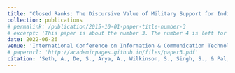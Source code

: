 ```yaml
---
title: "Closed Ranks: The Discursive Value of Military Support for Indian Politicians on Social Media"
collection: publications
# permalink: /publication/2015-10-01-paper-title-number-3
# excerpt: 'This paper is about the number 3. The number 4 is left for future work.'
date: 2022-06-26
venue: 'International Conference on Information & Communication Technologies and Development, 2022'
# paperurl: 'http://academicpages.github.io/files/paper3.pdf'
citation: 'Seth, A., De, S., Arya, A., Wilkinson, S., Singh, S., & Pal, J. (2022). Closed Ranks: The Discursive Value of Military Support for Indian Politicians on Social Media. arXiv e-prints, arXiv-2204.'
---
```

<!-- This paper is about the number 3. The number 4 is left for future work.[Download paper here](http://academicpages.github.io/files/paper3.pdf)
Recommended citation: Your Name, You. (2015). "Paper Title Number 3." <i>Journal 1</i>. 1(3). -->